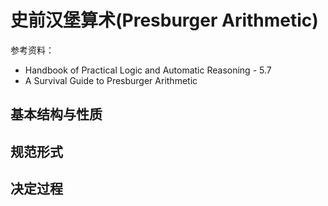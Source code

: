 # 史前汉堡算术(Presburger Arithmetic)

参考资料：

+ Handbook of Practical Logic and Automatic Reasoning - 5.7
+ A Survival Guide to Presburger Arithmetic
  
## 基本结构与性质

## 规范形式

## 决定过程